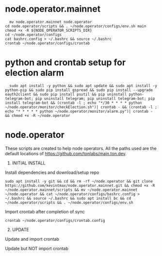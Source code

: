 # node.operator.mainnet

      mv node.operator.mainnet node.operator
    cd node.operator/scripts && . ~/node.operator/configs/env.sh main
    chmod +x -R ${NODE_OPERATOR_SCRIPTS_DIR}
    cd ~/node.operator/configs
    cat bashrc.config > ~/.bashrc && source ~/.bashrc
    crontab ~/node.operator/configs/crontab

# python and crontab setup for election alarm

      sudo apt install -y python && sudo apt update && sudo apt install -y python-pip && sudo pip install gspread && sudo pip install --upgrade oauth2client && sudo pip install psutil && pip uninstall python-telegram-bot; pip uninstall telegram; pip uninstall telegram-bot; pip install telegram-bot && (crontab -l ; echo "*/30 * * * * python ~/node.operator/monitor/checkElection.sh")| crontab - && (crontab -l ; echo "* * * * * python ~/node.operator/monitor/alarm.py")| crontab - && chmod +x -R ~/node.operator
      

# node.operator

These scripts are created to help node operators. All the paths used are the default locations of https://github.com/tonlabs/main.ton.dev.

1. INITIAL INSTALL

Install dependencies and download/setup repo
	
	sudo apt install -y git && cd && rm -rf ~/node.operator && git clone https://github.com/kevintmax/node.operator.mainnet.git && chmod +x -R ~/node.operator.mainnet/scripts && mv ~/node.operator.mainnet ~/node.operator && cat ~/node.operator/configs/bashrc.config > ~/.bashrc && source ~/.bashrc && sudo apt install bc && cd ~/node.operator/scripts && . ~/node.operator/configs/env.sh

Import crontab after completion of sync

	crontab ~/node.operator/configs/crontab.config

2. UPDATE

Update and import crontab
	
	

Update but NOT import crontab
